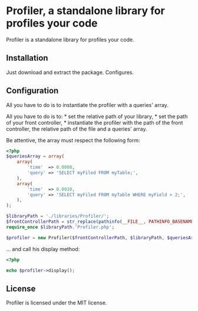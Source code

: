 Profiler, a standalone library for profiles your code
===============================================

Profiler is a standalone library for profiles your code.

## Installation

Just download and extract the package. Configures.

## Configuration

All you have to do is to instantiate the profiler with a queries' array.

All you have to do is to:
    * set the relative path of your library,
    * set the path of your front controller,
    * instantiate the profiler with the path of the front controller, the relative path of the file and a queries' array.

Be attentive, the array must respect the following form:

```php
<?php
$queriesArray = array(
    array(
        'time'  => 0.0008,
        'query' => 'SELECT myFiled FROM myTable;',
    ),
    array(
        'time'  => 0.0010,
        'query' => 'SELECT myFiled FROM myTable WHERE myField > 2;',
    ),
);

$libraryPath = './libraries/Profiler/';
$frontControllerPath = str_replace(pathinfo(__FILE__, PATHINFO_BASENAME), '', __FILE__);
require_once $libraryPath.'Profiler.php';

$profiler = new Profiler($frontControllerPath, $libraryPath, $queriesArray);
```

... and call his display method:

```php
<?php

echo $profiler->display();
```

## License

Profiler is licensed under the MIT license.